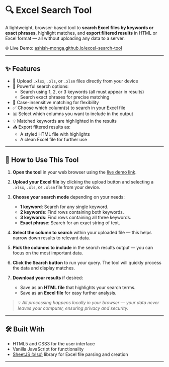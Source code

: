 # 🔍 Excel Search Tool

A lightweight, browser-based tool to **search Excel files by keywords or exact phrases**, highlight matches, and **export filtered results** in HTML or Excel format — all without uploading any data to a server.

🌐 Live Demo: [ashish-monga.github.io/excel-search-tool](https://ashish-monga.github.io/excel-search-tool/)

---

## ✨ Features

- 📂 Upload `.xlsx`, `.xls`, or `.xlsm` files directly from your device
- 🔎 Powerful search options:
  - Search using 1, 2, or 3 keywords (all must appear in results)
  - Search exact phrases for precise matching
- 🔡 Case-insensitive matching for flexibility
- ✅ Choose which column(s) to search in your Excel file
- 📊 Select which columns you want to include in the output
- 💡 Matched keywords are highlighted in the results
- 📥 Export filtered results as:
  - A styled HTML file with highlights
  - A clean Excel file for further use

---

## 🚀 How to Use This Tool

1. **Open the tool** in your web browser using the [live demo link](https://ashish-monga.github.io/excel-search-tool/).

2. **Upload your Excel file** by clicking the upload button and selecting a `.xlsx`, `.xls`, or `.xlsm` file from your device.

3. **Choose your search mode** depending on your needs:
   - **1 keyword**: Search for any single keyword.
   - **2 keywords**: Find rows containing both keywords.
   - **3 keywords**: Find rows containing all three keywords.
   - **Exact phrase**: Search for an exact string of text.

4. **Select the column to search** within your uploaded file — this helps narrow down results to relevant data.

5. **Pick the columns to include** in the search results output — you can focus on the most important data.

6. **Click the Search button** to run your query. The tool will quickly process the data and display matches.

7. **Download your results** if desired:
   - Save as an **HTML file** that highlights your search terms.
   - Save as an **Excel file** for easy further analysis.

> 💡 *All processing happens locally in your browser — your data never leaves your computer, ensuring privacy and security.*

---

## 🛠️ Built With

- HTML5 and CSS3 for the user interface
- Vanilla JavaScript for functionality
- [SheetJS (xlsx)](https://github.com/SheetJS/sheetjs) library for Excel file parsing and creation

---


